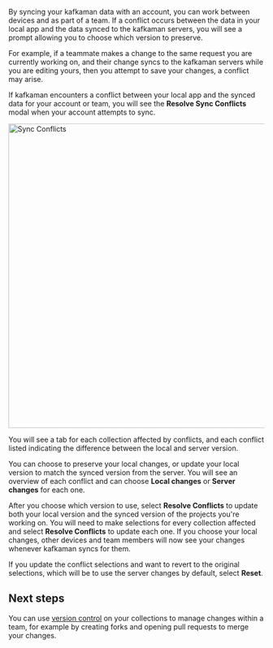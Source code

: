 By syncing your kafkaman data with an account, you can work between devices and as part of a team. If a conflict occurs between the data in your local app and the data synced to the kafkaman servers, you will see a prompt allowing you to choose which version to preserve.

For example, if a teammate makes a change to the same request you are currently working on, and their change syncs to the kafkaman servers while you are editing yours, then you attempt to save your changes, a conflict may arise.

If kafkaman encounters a conflict between your local app and the synced data for your account or team, you will see the __Resolve Sync Conflicts__ modal when your account attempts to sync.

<img alt="Sync Conflicts" src="https://assets.kafkaman.com/kafkaman-docs/sync-conflicts-v8.jpg" width="600px"/>

You will see a tab for each collection affected by conflicts, and each conflict listed indicating the difference between the local and server version.

You can choose to preserve your local changes, or update your local version to match the synced version from the server. You will see an overview of each conflict and can choose __Local changes__ or __Server changes__ for each one.

After you choose which version to use, select __Resolve Conflicts__ to update both your local version and the synced version of the projects you're working on. You will need to make selections for every collection affected and select __Resolve Conflicts__ to update each one. If you choose your local changes, other devices and team members will now see your changes whenever kafkaman syncs for them.

If you update the conflict selections and want to revert to the original selections, which will be to use the server changes by default, select __Reset__.

## Next steps

You can use [version control](/docs/collaborating-in-kafkaman/version-control-for-collections/) on your collections to manage changes within a team, for example by creating forks and opening pull requests to merge your changes.
